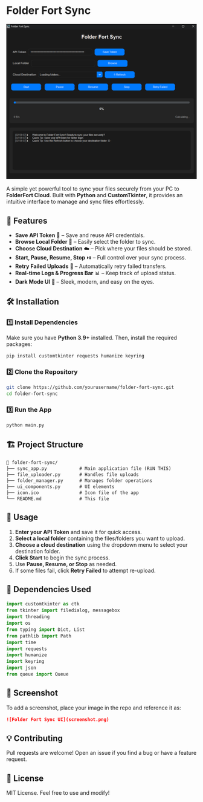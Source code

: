 # Folder Fort Sync

![Folder Fort Sync UI](screenshot.png)

A simple yet powerful tool to sync your files securely from your PC to **FolderFort Cloud**. Built with **Python** and **CustomTkinter**, it provides an intuitive interface to manage and sync files effortlessly.

## 🚀 Features
- **Save API Token** 🔑 – Save and reuse API credentials.
- **Browse Local Folder** 📂 – Easily select the folder to sync.
- **Choose Cloud Destination** ☁️ – Pick where your files should be stored.
- **Start, Pause, Resume, Stop** ⏯️ – Full control over your sync process.
- **Retry Failed Uploads** 🔄 – Automatically retry failed transfers.
- **Real-time Logs & Progress Bar** 📊 – Keep track of upload status.
- **Dark Mode UI** 🌙 – Sleek, modern, and easy on the eyes.

## 🛠️ Installation

### 1️⃣ Install Dependencies
Make sure you have **Python 3.9+** installed. Then, install the required packages:

```sh
pip install customtkinter requests humanize keyring
```

### 2️⃣ Clone the Repository
```sh
git clone https://github.com/yourusername/folder-fort-sync.git
cd folder-fort-sync
```

### 3️⃣ Run the App
```sh
python main.py
```

## 🏗️ Project Structure
```
📁 folder-fort-sync/
├── sync_app.py            # Main application file (RUN THIS)
├── file_uploader.py       # Handles file uploads
├── folder_manager.py      # Manages folder operations
├── ui_components.py       # UI elements
├── icon.ico               # Icon file of the app
└── README.md              # This file
```

## 📝 Usage
1. **Enter your API Token** and save it for quick access.
2. **Select a local folder** containing the files/folders you want to upload.
3. **Choose a cloud destination** using the dropdown menu to select your destination folder.
4. **Click Start** to begin the sync process.
5. Use **Pause, Resume, or Stop** as needed.
6. If some files fail, click **Retry Failed** to attempt re-upload.

## 🔧 Dependencies Used
```python
import customtkinter as ctk
from tkinter import filedialog, messagebox
import threading
import os
from typing import Dict, List
from pathlib import Path
import time
import requests
import humanize
import keyring
import json
from queue import Queue
```

## 📸 Screenshot
To add a screenshot, place your image in the repo and reference it as:
```md
![Folder Fort Sync UI](screenshot.png)
```

## 💡 Contributing
Pull requests are welcome! Open an issue if you find a bug or have a feature request.

## 📜 License
MIT License. Feel free to use and modify!
